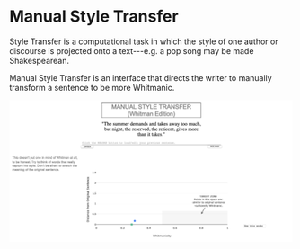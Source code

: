# Manual Style Transfer

Style Transfer is a computational task in which the style of one author or discourse is projected onto a text---e.g. a pop song may be made Shakespearean. 

Manual Style Transfer is an interface that directs the writer to manually transform a sentence to be more Whitmanic. 

![interface](img/screenshot.png)
